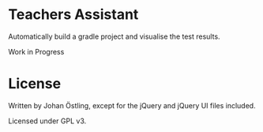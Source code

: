Teachers Assistant
==================

Automatically build a gradle project and visualise the test results.

Work in Progress


License
=======

Written by Johan Östling, except for the jQuery and jQuery UI files included.

Licensed under GPL v3.
